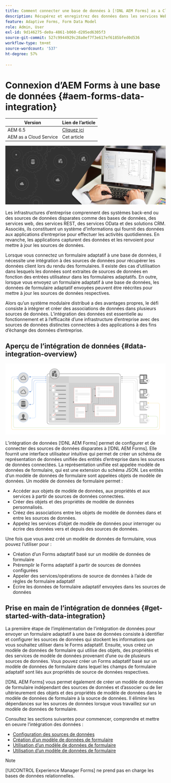 ```yaml
---
title: Comment connecter une base de données à [!DNL AEM Forms] as a Cloud Service ?
description: Récupérez et enregistrez des données dans les services Web RESTful, les services Web SOAP et les services OData d’un formulaire adaptatif ou d’un processus AEM.
feature: Adaptive Forms, Form Data Model
role: Admin, User
exl-id: 9d146275-de0a-4861-b060-d205ed6305f3
source-git-commit: 527c9944929c28a0ef7f3e617ef6185bfed0d536
workflow-type: tm+mt
source-wordcount: '537'
ht-degree: 57%

---
```


# Connexion d’AEM Forms à une base de données {#aem-forms-data-integration}

| Version | Lien de l’article |
| -------- | ---------------------------- |
| AEM 6.5 | [Cliquez ici](https://experienceleague.adobe.com/docs/experience-manager-65/forms/form-data-model/data-integration.html) |
| AEM as a Cloud Service | Cet article |



![Intégration de données](do-not-localize/data-integeration.png)

Les infrastructures d’entreprise comprennent des systèmes back-end ou des sources de données disparates comme des bases de données, des services web, des services REST, des services OData et des solutions CRM. Associés, ils constituent un système d’informations qui fournit des données aux applications d’entreprise pour effectuer les activités quotidiennes. En revanche, les applications capturent des données et les renvoient pour mettre à jour les sources de données.

Lorsque vous connectez un formulaire adaptatif à une base de données, il nécessite une intégration à des sources de données pour récupérer les données client lors du rendu des formulaires. Il existe des cas d’utilisation dans lesquels les données sont extraites de sources de données en fonction des entrées utilisateur dans les formulaires adaptatifs. En outre, lorsque vous envoyez un formulaire adaptatif à une base de données, les données de formulaire adaptatif envoyées peuvent être réécrites pour mettre à jour les sources de données respectives.

Alors qu’un système modulaire distribué a des avantages propres, le défi consiste à intégrer et créer des associations de données dans plusieurs sources de données. L’intégration des données est essentielle au fonctionnement et à l’efficacité d’une infrastructure d’entreprise avec des sources de données distinctes connectées à des applications à des fins d’échange des données d’entreprise.

## Aperçu de l’intégration de données {#data-integration-overview}

![aem-forms-data-integeration](assets/aem-forms-data-integeration.png)

L’intégration de données [!DNL AEM Forms] permet de configurer et de connecter des sources de données disparates à [!DNL AEM Forms]. Elle fournit une interface utilisateur intuitive qui permet de créer un schéma de représentation de données unifiée des entités d’entreprise dans les sources de données connectées. La représentation unifiée est appelée modèle de données de formulaire, qui est une extension du schéma JSON. Les entités d’un modèle de données de formulaire sont appelées objets de modèle de données. Un modèle de données de formulaire permet :

* Accéder aux objets de modèle de données, aux propriétés et aux services à partir de sources de données connectées.
* Créer des objets et des propriétés de modèle de données personnalisés.
* Créez des associations entre les objets de modèle de données dans et entre les sources de données.
* Appelez les services d’objet de modèle de données pour interroger ou écrire des données vers et depuis des sources de données.

Une fois que vous avez créé un modèle de données de formulaire, vous pouvez l’utiliser pour :

* Création d’un Forms adaptatif basé sur un modèle de données de formulaire
* Préremplir le Forms adaptatif à partir de sources de données configurées
* Appeler des services/opérations de source de données à l’aide de règles de formulaire adaptatif
* Écrire les données de formulaire adaptatif envoyées dans les sources de données

## Prise en main de l’intégration de données {#get-started-with-data-integration}

La première étape de l’implémentation de l’intégration de données pour envoyer un formulaire adaptatif à une base de données consiste à identifier et configurer les sources de données qui stockent les informations que vous souhaitez utiliser dans le Forms adaptatif. Ensuite, vous créez un modèle de données de formulaire qui utilise des objets, des propriétés et des services de modèle de données provenant d’une ou de plusieurs sources de données. Vous pouvez créer un Forms adaptatif basé sur un modèle de données de formulaire dans lequel les champs de formulaire adaptatif sont liés aux propriétés de source de données respectives.

[!DNL AEM Forms] vous permet également de créer un modèle de données de formulaire indépendant des sources de données et d’associer ou de lier ultérieurement des objets et des propriétés de modèle de données dans le modèle de données de formulaire à la source de données. Il élimine les dépendances sur les sources de données lorsque vous travaillez sur un modèle de données de formulaire.

Consultez les sections suivantes pour commencer, comprendre et mettre en oeuvre l’intégration des données :

* [Configuration des sources de données](configure-data-sources.md)
* [Création d’un modèle de données de formulaire](create-form-data-models.md)
* [Utilisation d’un modèle de données de formulaire](work-with-form-data-model.md)
* [Utilisation d’un modèle de données de formulaire](using-form-data-model.md)

>[!NOTE]
>
>[!UICONTROL Experience Manager Forms] ne prend pas en charge les bases de données relationnelles.